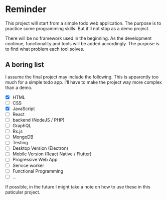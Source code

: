 # Reminder

This project will start from a simple todo web application. The  purpose is to practice some programming skills. But it'll not stop as a demo project. 

There will be no framework used in the beginning. As the development continue, functionality and tools will be added accordingly. The purpose is to find what problem each tool solves.

## A boring list

I assume the final project may include the following. This is apparently too much for a simple todo app. I'll have to make the project way more complex than a demo.

- [x] HTML
- [ ] CSS
- [x] JavaScript
- [ ] React
- [ ] backend (NodeJS / PHP)
- [ ] GraphQL
- [ ] Rx.js
- [ ] MongoDB
- [ ] Testing
- [ ] Desktop Version (Electron)
- [ ] Mobile Version (React Native / Flutter)
- [ ] Progressive Web App
- [ ] Service worker
- [ ] Functional Programming
- [ ] ...

If possible, in the future I might take a note on how to use these in this paticular project.

